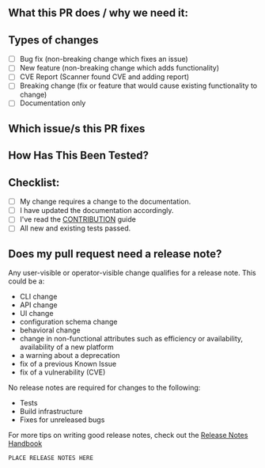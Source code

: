 <!--- Provide a general summary of your changes in the Title above --->
<!--- Please don't @-mention people in PR or commit messages (do so in an additional comment). --->

## What this PR does / why we need it:
<!--- Why is this change required? What problem does it solve? -->
<!--- If it fixes an open issue, please link to the issue here. -->

## Types of changes
<!--- What types of changes does your code introduce? Put an `x` in all the boxes that apply: -->
- [ ] Bug fix (non-breaking change which fixes an issue)
- [ ] New feature (non-breaking change which adds functionality)
- [ ] CVE Report (Scanner found CVE and adding report)
- [ ] Breaking change (fix or feature that would cause existing functionality to change)
- [ ] Documentation only

## Which issue/s this PR fixes
<!--
(optional, in `fixes #<issue number>` format, will close that issue when PR gets merged):
fixes #
-->

## How Has This Been Tested?
<!--- Please describe in detail how you tested your changes. -->
<!--- Include details of your testing environment, and the tests you ran to -->
<!--- see how your change affects other areas of the code, etc. -->

## Checklist:
<!--- Go over all the following points, and put an `x` in all the boxes that apply. -->
<!--- If you're unsure about any of these, don't hesitate to ask. We're here to help! -->
- [ ] My change requires a change to the documentation.
- [ ] I have updated the documentation accordingly.
- [ ] I've read the [CONTRIBUTION](https://github.com/kubernetes/ingress-nginx/blob/main/CONTRIBUTING.md) guide
- [ ] All new and existing tests passed.

## Does my pull request need a release note?
Any user-visible or operator-visible change qualifies for a release note. This could be a:

- CLI change
- API change
- UI change
- configuration schema change
- behavioral change
- change in non-functional attributes such as efficiency or availability, availability of a new platform
- a warning about a deprecation
- fix of a previous Known Issue
- fix of a vulnerability (CVE)

No release notes are required for changes to the following:

- Tests
- Build infrastructure
- Fixes for unreleased bugs

For more tips on writing good release notes, check out the [Release Notes Handbook](https://github.com/kubernetes/sig-release/tree/master/release-team/role-handbooks/release-notes)

<!--
If no, just write "NONE" in the release-note block below.
If yes, a release note is required:
Enter your extended release note in the block below. If the PR requires additional action from users switching to the new release, include the string "action required".
For more information on release notes see: https://git.k8s.io/community/contributors/guide/release-notes.md
-->
```release-note
PLACE RELEASE NOTES HERE
```